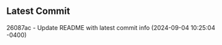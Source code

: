 
## Latest Commit
26087ac - Update README with latest commit info (2024-09-04 10:25:04 -0400) <Yunxi-Zhou>
